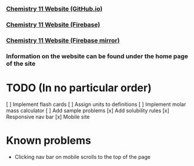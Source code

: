 ### [Chemistry 11 Website (GitHub.io)](https://ryanl123.github.io/Chemistry-11/)
### [Chemistry 11 Website (Firebase)](http://chemistry-11.web.app/)
### [Chemistry 11 Website (Firebase mirror)](https://chemistry-11.firebaseapp.com/)

### Information on the website can be found under the home page of the site

# TODO (In no particular order)

[ ] Implement flash cards
[ ] Assign units to definitions
[ ] Implement molar mass calculator
[ ] Add sample problems
[x] Add solubility rules
[x] Responsive nav bar
[x] Mobile site

# Known problems

- Clicking nav bar on mobile scrolls to the top of the page

